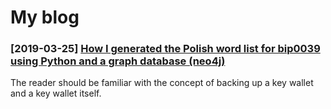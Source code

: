 # My blog

### [2019-03-25] [How I generated the Polish word list for bip0039 using Python and a graph database (neo4j)](./2019-03-25-polish-word-list-bip0039/polish-word-list-bip0039.md)

The reader should be familiar with the concept of backing up a key wallet and a key wallet itself.
